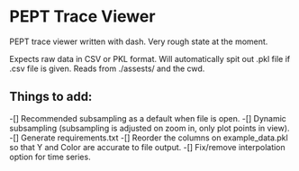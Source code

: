 # PEPT Trace Viewer

PEPT trace viewer written with dash. Very rough state at the moment.

Expects raw data in CSV or PKL format. Will automatically spit out .pkl file if .csv file is given. Reads from ./assests/ and the cwd.


## Things to add:

-[] Recommended subsampling as a default when file is open.
-[] Dynamic subsampling (subsampling is adjusted on zoom in, only plot points in view).
-[] Generate requirements.txt
-[] Reorder the columns on example_data.pkl so that Y and Color are accurate to file output.
-[] Fix/remove interpolation option for time series.
